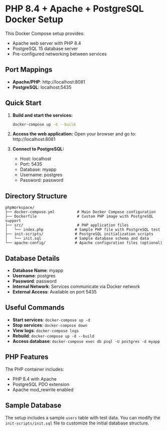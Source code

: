 # PHP 8.4 + Apache + PostgreSQL Docker Setup

This Docker Compose setup provides:
- Apache web server with PHP 8.4
- PostgreSQL 15 database server
- Pre-configured networking between services

## Port Mappings
- **Apache/PHP**: http://localhost:8081
- **PostgreSQL**: localhost:5435

## Quick Start

1. **Build and start the services:**
   ```bash
   docker-compose up -d --build
   ```

2. **Access the web application:**
   Open your browser and go to: http://localhost:8081

3. **Connect to PostgreSQL:**
   - Host: localhost
   - Port: 5435
   - Database: myapp
   - Username: postgres
   - Password: password

## Directory Structure

```
phpWorkspace/
├── docker-compose.yml          # Main Docker Compose configuration
├── Dockerfile                  # Custom PHP image with PostgreSQL support
├── src/                        # PHP application files
│   └── index.php              # Sample PHP file with PostgreSQL test
├── init-scripts/              # PostgreSQL initialization scripts
│   └── init.sql               # Sample database schema and data
└── apache-config/             # Apache configuration files (optional)
```

## Database Details

- **Database Name**: myapp
- **Username**: postgres
- **Password**: password
- **Internal Network**: Services communicate via Docker network
- **External Access**: Available on port 5435

## Useful Commands

- **Start services**: `docker-compose up -d`
- **Stop services**: `docker-compose down`
- **View logs**: `docker-compose logs`
- **Rebuild**: `docker-compose up -d --build`
- **Access database**: `docker-compose exec db psql -U postgres -d myapp`

## PHP Features

The PHP container includes:
- PHP 8.4 with Apache
- PostgreSQL PDO extension
- Apache mod_rewrite enabled

## Sample Database

The setup includes a sample `users` table with test data. You can modify the `init-scripts/init.sql` file to customize the initial database structure. 